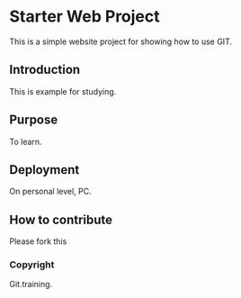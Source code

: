 # Starter Web Project

This is a simple website project for showing how to use GIT.

## Introduction

This is example for studying.

## Purpose

To learn.

## Deployment

On personal level, PC.

## How to contribute

Please fork this

### Copyright

Git.training.
